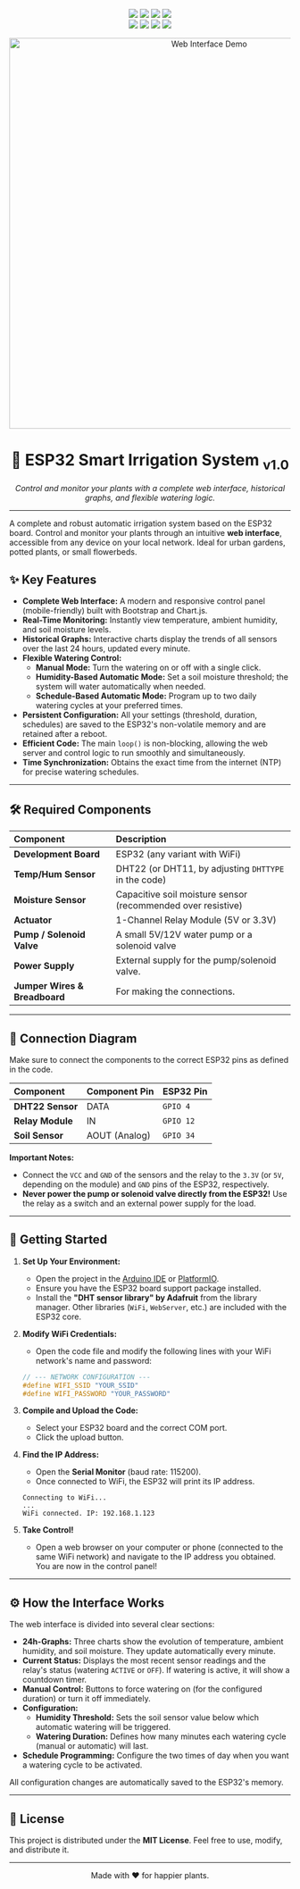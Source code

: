 <p align="center">
  <!-- Badges for the English version -->
  <a href="https://github.com/artuppp/Riego-automatico"><img src="https://img.shields.io/badge/ESP32_Smart_Irrigation-v1.0-blueviolet"/></a>
  <a href="https://github.com/artuppp/Riego-automatico"><img src="https://img.shields.io/badge/code-Source-yellowgreen"/></a>
  <a href="#-license"><img src="https://img.shields.io/badge/license-MIT-green"/></a>
  <a href="https://github.com/artuppp/Riego-automatico/commits/main"><img src="https://img.shields.io/github/last-commit/artuppp/Riego-Automatico"/></a>
  <br>
  <a href="https://github.com/artuppp/Riego-automatico/stargazers"><img src="https://img.shields.io/github/stars/artuppp/Riego-Automatico?style=social"/></a>
  <a href="https://github.com/artuppp/Riego-automatico/network/members"><img src="https://img.shields.io/github/forks/artuppp/Riego-Automatico?style=social"/></a>
  <a href="https://github.com/artuppp/Riego-automatico/watchers"><img src="https://img.shields.io/github/watchers/artuppp/Riego-Automatico?style=social"/></a>
  <a href="https://github.com/artuppp/Riego-automatico/issues"><img src="https://img.shields.io/github/issues/artuppp/Riego-Automatico"/></a>
</p>

<p align="center">
  <img src="https://i.imgur.com/uSwn217.png" alt="Web Interface Demo" width="700"/>
</p>

<h1 align="center">🌿 ESP32 Smart Irrigation System <sub>v1.0</sub></h1>

<p align="center">
  <i>Control and monitor your plants with a complete web interface, historical graphs, and flexible watering logic.</i>
</p>
<hr>

A complete and robust automatic irrigation system based on the ESP32 board. Control and monitor your plants through an intuitive **web interface**, accessible from any device on your local network. Ideal for urban gardens, potted plants, or small flowerbeds.

## ✨ Key Features

*   **Complete Web Interface:** A modern and responsive control panel (mobile-friendly) built with Bootstrap and Chart.js.
*   **Real-Time Monitoring:** Instantly view temperature, ambient humidity, and soil moisture levels.
*   **Historical Graphs:** Interactive charts display the trends of all sensors over the last 24 hours, updated every minute.
*   **Flexible Watering Control:**
    *   **Manual Mode:** Turn the watering on or off with a single click.
    *   **Humidity-Based Automatic Mode:** Set a soil moisture threshold; the system will water automatically when needed.
    *   **Schedule-Based Automatic Mode:** Program up to two daily watering cycles at your preferred times.
*   **Persistent Configuration:** All your settings (threshold, duration, schedules) are saved to the ESP32's non-volatile memory and are retained after a reboot.
*   **Efficient Code:** The main `loop()` is non-blocking, allowing the web server and control logic to run smoothly and simultaneously.
*   **Time Synchronization:** Obtains the exact time from the internet (NTP) for precise watering schedules.

---

## 🛠️ Required Components

| Component                | Description                                                   |
| :------------------------ | :------------------------------------------------------------ |
| **Development Board**     | ESP32 (any variant with WiFi)                                 |
| **Temp/Hum Sensor**       | DHT22 (or DHT11, by adjusting `DHTTYPE` in the code)          |
| **Moisture Sensor**       | Capacitive soil moisture sensor (recommended over resistive)  |
| **Actuator**              | 1-Channel Relay Module (5V or 3.3V)                           |
| **Pump / Solenoid Valve** | A small 5V/12V water pump or a solenoid valve                 |
| **Power Supply**          | External supply for the pump/solenoid valve.                  |
| **Jumper Wires & Breadboard**| For making the connections.                               |

---

## 🔌 Connection Diagram

Make sure to connect the components to the correct ESP32 pins as defined in the code.

| Component             | Component Pin      | ESP32 Pin     |
| :-------------------- | :----------------- | :------------ |
| **DHT22 Sensor**      | DATA               | `GPIO 4`      |
| **Relay Module**      | IN                 | `GPIO 12`     |
| **Soil Sensor**       | AOUT (Analog)      | `GPIO 34`     |

**Important Notes:**
*   Connect the `VCC` and `GND` of the sensors and the relay to the `3.3V` (or `5V`, depending on the module) and `GND` pins of the ESP32, respectively.
*   **Never power the pump or solenoid valve directly from the ESP32!** Use the relay as a switch and an external power supply for the load.

---

## 🚀 Getting Started

1.  **Set Up Your Environment:**
    *   Open the project in the [Arduino IDE](https://www.arduino.cc/en/software) or [PlatformIO](https://platformio.org/).
    *   Ensure you have the ESP32 board support package installed.
    *   Install the **"DHT sensor library" by Adafruit** from the library manager. Other libraries (`WiFi`, `WebServer`, etc.) are included with the ESP32 core.

2.  **Modify WiFi Credentials:**
    *   Open the code file and modify the following lines with your WiFi network's name and password:
    ```cpp
    // --- NETWORK CONFIGURATION ---
    #define WIFI_SSID "YOUR_SSID"
    #define WIFI_PASSWORD "YOUR_PASSWORD"
    ```

3.  **Compile and Upload the Code:**
    *   Select your ESP32 board and the correct COM port.
    *   Click the upload button.

4.  **Find the IP Address:**
    *   Open the **Serial Monitor** (baud rate: 115200).
    *   Once connected to WiFi, the ESP32 will print its IP address.
    ```
    Connecting to WiFi...
    ...
    WiFi connected. IP: 192.168.1.123
    ```

5.  **Take Control!**
    *   Open a web browser on your computer or phone (connected to the same WiFi network) and navigate to the IP address you obtained. You are now in the control panel!

---

## ⚙️ How the Interface Works

The web interface is divided into several clear sections:

*   **24h-Graphs:** Three charts show the evolution of temperature, ambient humidity, and soil moisture. They update automatically every minute.
*   **Current Status:** Displays the most recent sensor readings and the relay's status (watering `ACTIVE` or `OFF`). If watering is active, it will show a countdown timer.
*   **Manual Control:** Buttons to force watering on (for the configured duration) or turn it off immediately.
*   **Configuration:**
    *   **Humidity Threshold:** Sets the soil sensor value below which automatic watering will be triggered.
    *   **Watering Duration:** Defines how many minutes each watering cycle (manual or automatic) will last.
*   **Schedule Programming:** Configure the two times of day when you want a watering cycle to be activated.

All configuration changes are automatically saved to the ESP32's memory.

---

## 📄 License

This project is distributed under the **MIT License**. Feel free to use, modify, and distribute it.

---

<p align="center">
  Made with ❤️ for happier plants.
</p>